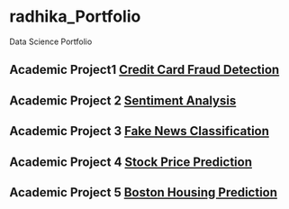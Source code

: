 # radhika_Portfolio
Data Science Portfolio
## Academic Project1 [Credit Card Fraud Detection](https://github.com/radhika-19/Credit_Card_Detection)
## Academic Project 2 [Sentiment Analysis](https://github.com/radhika-19/covid-19-sentiment-analysis)
## Academic Project 3 [Fake News Classification](https://github.com/radhika-19/FAKE-NEWS-CLASSIFIER)
## Academic Project 4 [Stock Price Prediction](https://github.com/radhika-19/StockPricePrediction)
## Academic Project 5 [Boston Housing Prediction](https://github.com/radhika-19/boston-prediction)
